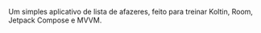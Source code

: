 Um simples aplicativo de lista de afazeres, feito para treinar Koltin, Room, Jetpack Compose e MVVM.
